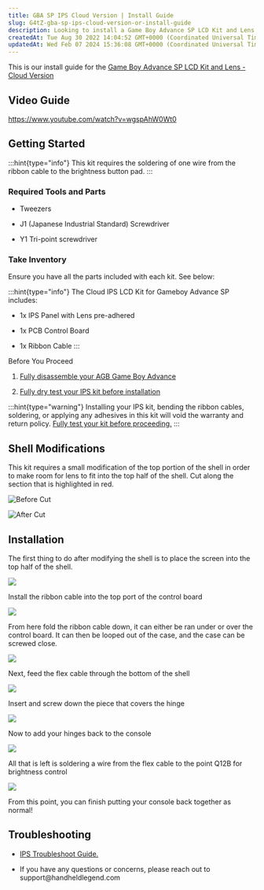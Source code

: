 ```yaml
---
title: GBA SP IPS Cloud Version | Install Guide
slug: G4tZ-gba-sp-ips-cloud-version-or-install-guide
description: Looking to install a Game Boy Advance SP LCD Kit and Lens - Cloud Version? Our comprehensive installation guide includes a video tutorial, necessary tools and parts, and step-by-step instructions for disassembly, dry testing, shell modification, and the a
createdAt: Tue Aug 30 2022 14:04:52 GMT+0000 (Coordinated Universal Time)
updatedAt: Wed Feb 07 2024 15:36:08 GMT+0000 (Coordinated Universal Time)
---
```


This is our install guide for the [Game Boy Advance SP LCD Kit and Lens - Cloud Version](https://handheldlegend.com/collections/game-boy-advance-gba-sp-displays/products/game-boy-advance-sp-lcd-kit-and-lens-cloud-version?variant=39317402386566)

## Video Guide

<https://www.youtube.com/watch?v=wgspAhW0Wt0>

## Getting Started

:::hint{type="info"}
This kit requires the soldering of one wire from the ribbon cable to the brightness button pad.&#x20;
:::

### Required Tools and Parts

*   Tweezers

*   J1 (Japanese Industrial Standard) Screwdriver

*   Y1 Tri-point screwdriver

### Take Inventory&#x20;

Ensure you have all the parts included with each kit. See below:

:::hint{type="info"}
The Cloud IPS LCD Kit for Gameboy Advance SP includes:&#x20;

*   1x IPS Panel with Lens pre-adhered

*   1x PCB Control Board

*   1x Ribbon Cable&#x20;
:::

Before You Proceed&#x20;

1.  [﻿Fully disassemble your AGB Game Boy Advance﻿﻿﻿](https://wiki.handheldlegend.com/agb-disassembly-guide)

2.  [﻿Fully dry test your IPS kit before installation](https://wiki.handheldlegend.com/ips-lcd-dry-test)

:::hint{type="warning"}
Installing your IPS kit, bending the ribbon cables, soldering, or applying any adhesives in this kit will void the warranty and return policy. [Fully test your kit before proceeding.](https://wiki.handheldlegend.com/ips-lcd-dry-test)
:::

## Shell Modifications

This kit requires a small modification of the top portion of the shell in order to make room for lens to fit into the top half of the shell. Cut along the section that is highlighted in red.

![Before Cut](../../assets/-25Bk9g0I8hmG1NSm5Fc6_highlighted-cut.jpg)

![After Cut](../../assets/r6dakAh52aIk2CwtRwRrm_cut-done.jpg)

## Installation

The first thing to do after modifying the shell is to place the screen into the top half of the shell.&#x20;

![](../../assets/lMNdv4GCKh1RO-W88uuwN_place-screen.jpg)

Install the ribbon cable into the top port of the control board

![](../../assets/CGtfCm1tdjBCZ3Bt5sjt5_ribbon.jpg)

From here fold the ribbon cable down, it can either be ran under or over the control board. It can then be looped out of the case, and the case can be screwed close.&#x20;

![](../../assets/vsru2ujf43XR1kAYqPNkO_screen.jpg)

Next, feed the flex cable through the bottom of the shell

![](../../assets/S9RdYJ7Y5DD6twx2EFvpc_bottom-case.jpg)

Insert and screw down the piece that covers the hinge

![](../../assets/r_3vYEzCGIte9_6Z4ERZF_hingescrew.jpg)

Now to add your hinges back to the console

![](../../assets/-XwngH1LcO0cf4PdDY_Ms_hinge.jpg)

All that is left is soldering a wire from the flex cable to the point Q12B for brightness control

![](../../assets/vl1A5i9aU-QJxGPb6kjpMyHIv3ScLY_Iqw.png)

From this point, you can finish putting your console back together as normal!

## Troubleshooting

*   [IPS Troubleshoot Guide.](https://wiki.handheldlegend.com/ips-troubleshooting-guide)

*   If you have any questions or concerns, please reach out to support\@handheldlegend.com

